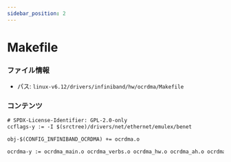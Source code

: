 ```yaml
---
sidebar_position: 2
---
```

# Makefile

### ファイル情報

- パス: `linux-v6.12/drivers/infiniband/hw/ocrdma/Makefile`

### コンテンツ

```txt
# SPDX-License-Identifier: GPL-2.0-only
ccflags-y := -I $(srctree)/drivers/net/ethernet/emulex/benet

obj-$(CONFIG_INFINIBAND_OCRDMA)	+= ocrdma.o

ocrdma-y :=	ocrdma_main.o ocrdma_verbs.o ocrdma_hw.o ocrdma_ah.o ocrdma_stats.o

```
